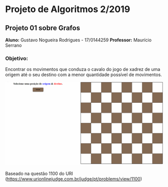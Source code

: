 
# Projeto de Algoritmos 2/2019

## Projeto 01 sobre Grafos

**Aluno:** Gustavo Nogueira Rodrigues - 17/0144259
**Professor:** Maurício Serrano

### Objetivo:
Encontrar os movimentos que conduza o cavalo do jogo de xadrez de uma origem até o seu destino com a menor quantidade possível de movimentos.

![](gif-movs.gif)


Baseado na questão 1100 do URI (<https://www.urionlinejudge.com.br/judge/pt/problems/view/1100>)
